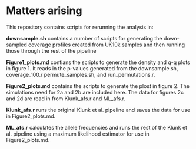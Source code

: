 # Matters arising

This repository contains scripts for rerunning the analysis in: 

**downsample.sh** contains a number of scripts for generating the down-sampled coverage profiles created from UK10k samples and then running those through the rest of the pipeline

**Figure1_plots.md** contians the scripts to generate the density and q-q plots in figure 1. It reads in the p-values generated from the downsample.sh, coverage_100.r permute_samples.sh, and run_permutations.r. 

**Figure2_plots.md** contains the scripts to generate the plost in figure 2. The simulations need for 2a and 2b are included here. The data for figures 2c and 2d are read in from Klunk_afs.r and ML_afs.r.

**Klunk_afs.r** runs the original Klunk et al. pipeline and saves the data for use in Figure2_plots.md.

**ML_afs.r** calculates the allele frequencies and runs the rest of the Klunk et al. pipeline using a maximum likelihood estimator for use in Figure2_plots.md.

